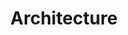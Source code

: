 ﻿---
title: "Architecture"
toc: true
tag: developers
category: "Workflow"
menus: 
    workflow:
        title: "FAQs" 
        icon: fa fa-file-word-o
        identifier: workflowfaqs
---
